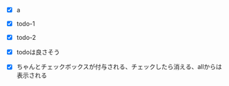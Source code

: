 <!-- memo-id: 019a3394-ea65-7278-9841-737649014673, timestamp: 2025-10-30T05:26:28.709Z, category: "todo", template: "{{content}}", todoCompleted: false -->
- [x] a
<!-- memo-id: 019a338e-51e6-733e-aafe-79a498e6dac1, timestamp: 2025-10-30T05:19:16.454Z, category: "todo", template: "{{content}}" -->
- [x] todo-1
<!-- memo-id: 019a338e-c9fe-77ef-bc58-9a8993f94554, timestamp: 2025-10-30T05:19:47.198Z, category: "todo", template: "{{content}}" -->
- [x] todo-2
<!-- memo-id: 019a33b8-99a7-73aa-9450-8e63bd452a6d, timestamp: 2025-10-30T06:05:27.335Z, category: "todo", template: "{{content}}" -->
- [x] todoは良さそう
<!-- memo-id: 019a33b8-f3ff-765d-819c-3456f8cd35fb, timestamp: 2025-10-30T06:05:50.464Z, category: "todo", template: "{{content}}" -->
- [x] ちゃんとチェックボックスが付与される、チェックしたら消える、allからは表示される
